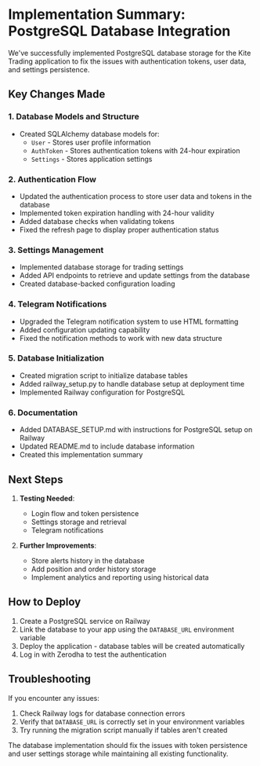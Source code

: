 # Implementation Summary: PostgreSQL Database Integration

We've successfully implemented PostgreSQL database storage for the Kite Trading application to fix the issues with authentication tokens, user data, and settings persistence.

## Key Changes Made

### 1. Database Models and Structure
- Created SQLAlchemy database models for:
  - `User` - Stores user profile information
  - `AuthToken` - Stores authentication tokens with 24-hour expiration
  - `Settings` - Stores application settings

### 2. Authentication Flow
- Updated the authentication process to store user data and tokens in the database
- Implemented token expiration handling with 24-hour validity
- Added database checks when validating tokens
- Fixed the refresh page to display proper authentication status

### 3. Settings Management
- Implemented database storage for trading settings
- Added API endpoints to retrieve and update settings from the database
- Created database-backed configuration loading

### 4. Telegram Notifications
- Upgraded the Telegram notification system to use HTML formatting
- Added configuration updating capability
- Fixed the notification methods to work with new data structure

### 5. Database Initialization
- Created migration script to initialize database tables
- Added railway_setup.py to handle database setup at deployment time
- Implemented Railway configuration for PostgreSQL

### 6. Documentation
- Added DATABASE_SETUP.md with instructions for PostgreSQL setup on Railway
- Updated README.md to include database information
- Created this implementation summary

## Next Steps

1. **Testing Needed**:
   - Login flow and token persistence
   - Settings storage and retrieval
   - Telegram notifications

2. **Further Improvements**:
   - Store alerts history in the database
   - Add position and order history storage
   - Implement analytics and reporting using historical data

## How to Deploy

1. Create a PostgreSQL service on Railway
2. Link the database to your app using the `DATABASE_URL` environment variable
3. Deploy the application - database tables will be created automatically
4. Log in with Zerodha to test the authentication

## Troubleshooting

If you encounter any issues:
1. Check Railway logs for database connection errors
2. Verify that `DATABASE_URL` is correctly set in your environment variables
3. Try running the migration script manually if tables aren't created

The database implementation should fix the issues with token persistence and user settings storage while maintaining all existing functionality. 